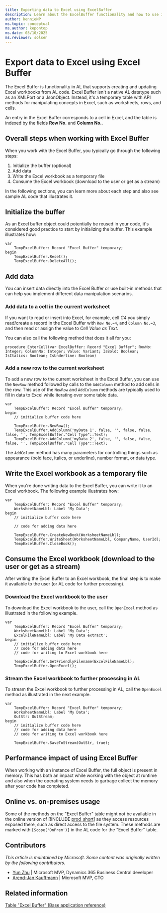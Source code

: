 ```yaml
---
title: Exporting data to Excel using ExcelBuffer
description: Learn about the ExcelBuffer functionality and how to use it to copy data from AL to Excel.
author: kennieNP
ms.topic: conceptual
ms.author: kepontop
ms.date: 03/10/2025
ms.reviewer: solsen
---
```


# Export data to Excel using Excel Buffer

The Excel Buffer is functionality in AL that supports creating and updating Excel workbooks from AL code. Excel Buffer isn't a native AL datatype such as an XMLPort or a JsonObject. Instead, it's a temporary table with API methods for manipulating concepts in Excel, such as worksheets, rows, and cells.

An entry in the Excel Buffer corresponds to a cell in Excel, and the table is indexed by the fields **Row No.** and **Column No.**. 

## Overall steps when working with Excel Buffer

When you work with the Excel Buffer, you typically go through the following steps:

1. Initialize the buffer (optional)
1. Add data
1. Write the Excel workbook as a temporary file
1. Consume the Excel workbook (download to the user or get as a stream)

In the following sections, you can learn more about each step and also see sample AL code that illustrates it.

## Initialize the buffer

As an Excel buffer object could potentially be reused in your code, it's considered good practice to start by initializing the buffer. This example illustrates how:

```AL
var
    TempExcelBuffer: Record "Excel Buffer" temporary;
begin
    TempExcelBuffer.Reset();
    TempExcelBuffer.DeleteAll();
```

## Add data 

You can insert data directly into the Excel Buffer or use built-in methods that can help you implement different data manipulation scenarios.

### Add data to a cell in the current worksheet

If you want to read or insert into Excel, for example, cell *C4* you simply read/create a record in the Excel Buffer with `Row No.=4`, and `Column No.=3`, and then read or assign the value to *Cell Value as Text*. 

You can also call the following method that does it all for you:

```AL
procedure EnterCell(var ExcelBuffer: Record "Excel Buffer"; RowNo: Integer; ColumnNo: Integer; Value: Variant; IsBold: Boolean; IsItalics: Boolean; IsUnderline: Boolean)
```

### Add a new row to the current worksheet

To add a new row to the current worksheet in the Excel Buffer, you can use the `NewRow` method followed by calls to the `AddColumn` method to add cells in the row. This use of the `NewRow` and `AddColumn` methods are typically used to fill in data to Excel while iterating over some table data.

```AL
var
    TempExcelBuffer: Record "Excel Buffer" temporary;
begin
    // initialize buffer code here

    TempExcelBuffer.NewRow();
    TempExcelBuffer.AddColumn('myData 1', false, '', false, false, false, '', TempExcelBuffer."Cell Type"::Text);
    TempExcelBuffer.AddColumn('myData 2', false, '', false, false, false, '', TempExcelBuffer."Cell Type"::Text);
```

The `AddColumn` method has many parameters for controlling things such as appearance (bold face, italics, or underline), number format, or data type.

## Write the Excel workbook as a temporary file 

When you're done writing data to the Excel Buffer, you can write it to an Excel workbook. The following example illustrates how:

```AL
var
    TempExcelBuffer: Record "Excel Buffer" temporary;
    WorksheetNameLbl: Label 'My Data';
begin
    // initialize buffer code here

    // code for adding data here

    TempExcelBuffer.CreateNewBook(WorksheetNameLbl);
    TempExcelBuffer.WriteSheet(WorksheetNameLbl, CompanyName, UserId);
    TempExcelBuffer.CloseBook();
```

## Consume the Excel workbook (download to the user or get as a stream)

After writing the Excel Buffer to an Excel workbook, the final step is to make it available to the user (or AL code for further processing). 

### Download the Excel workbook to the user 

To download the Excel workbook to the user, call the `OpenExcel` method as illustrated in the following example. 

```AL
var
    TempExcelBuffer: Record "Excel Buffer" temporary;
    WorksheetNameLbl: Label 'My Data';
    ExcelFileNameLbl: Label 'My Data extract';
begin
    // initialize buffer code here
    // code for adding data here
    // code for writing to Excel workbook here

    TempExcelBuffer.SetFriendlyFilename(ExcelFileNameLbl);
    TempExcelBuffer.OpenExcel();
```

### Stream the Excel workbook to further processing in AL

To stream the Excel workbook to further processing in AL, call the `OpenExcel` method as illustrated in the next example. 

```AL
var
    TempExcelBuffer: Record "Excel Buffer" temporary;
    WorksheetNameLbl: Label 'My Data';
    OutStr: OutStream;
begin
    // initialize buffer code here
    // code for adding data here
    // code for writing to Excel workbook here

    TempExcelBuffer.SaveToStream(OutStr, true);
```

## Performance impact of using Excel Buffer

When working with an instance of Excel Buffer, the full object is present in memory. This has both an impact while working with the object at runtime and also when the operating system needs to garbage collect the memory after your code has completed. 

## Online vs. on-premises usage

Some of the methods on the "Excel Buffer" table might not be available in the online version of [!INCLUDE [prod_short](../includes/prod_short.md)] as they access resources exposed there, such as direct access to the file system. These methods are marked with `[Scope('OnPrem')]` in the AL code for the "Excel Buffer" table.

## Contributors

*This article is maintained by Microsoft. Some content was originally written by the following contributors.*

* [Yun Zhu](https://www.linkedin.com/in/yzhums/) | Microsoft MVP, Dynamics 365 Business Central developer
* [Arend-Jan Kauffmann](https://www.linkedin.com/in/ajkauffmann/) | Microsoft MVP, CTO

## Related information

[Table "Excel Buffer" (Base application reference)](/dynamics365/business-central/application/base-application/table/system.io.excel-buffer)  
